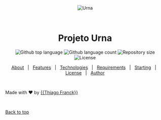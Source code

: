 <div align="center" id="top"> 
  <img src="./.github/app.gif" alt="Urna" />

  &#xa0;

  <!-- <a href="https://urna.netlify.app">Demo</a> -->
</div>

<h1 align="center">Projeto Urna</h1>

<p align="center">
  <img alt="Github top language" src="https://img.shields.io/github/languages/top/{{thiagofranck}}/projetourna?color=56BEB8">

  <img alt="Github language count" src="https://img.shields.io/github/languages/count/{{thiagofranck}}/projetourna?color=56BEB8">

  <img alt="Repository size" src="https://img.shields.io/github/repo-size/{{thiagofranck}}/projetourna?color=56BEB8">

  <img alt="License" src="https://img.shields.io/github/license/{{thiagofranck}}/projetourna?color=56BEB8">

  <!-- <img alt="Github issues" src="https://img.shields.io/github/issues/{{YOUR_GITHUB_USERNAME}}/urna?color=56BEB8" /> -->

  <!-- <img alt="Github forks" src="https://img.shields.io/github/forks/{{YOUR_GITHUB_USERNAME}}/urna?color=56BEB8" /> -->

  <!-- <img alt="Github stars" src="https://img.shields.io/github/stars/{{YOUR_GITHUB_USERNAME}}/urna?color=56BEB8" /> -->
</p>

<!-- Status -->

<!-- <h4 align="center"> 
	🚧  Projeto Urna 🚀 Under construction...  🚧
</h4> 

<hr> -->

<p align="center">
  <a href="#dart-about">About</a> &#xa0; | &#xa0; 
  <a href="#sparkles-features">Features</a> &#xa0; | &#xa0;
  <a href="#rocket-technologies">Technologies</a> &#xa0; | &#xa0;
  <a href="#white_check_mark-requirements">Requirements</a> &#xa0; | &#xa0;
  <a href="#checkered_flag-starting">Starting</a> &#xa0; | &#xa0;
  <a href="#memo-license">License</a> &#xa0; | &#xa0;
  <a href="https://github.com/{{thiagofranck}}" target="_blank">Author</a>
</p>

<br>


Made with :heart: by <a href="https://github.com/{{thiagofranck}}" target="_blank">{{Thiago Franck}}</a>

&#xa0;

<a href="#top">Back to top</a>
